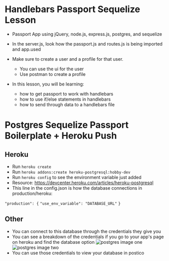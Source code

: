 # Handlebars Passport Sequelize Lesson

* Passport App using jQuery, node.js, express.js, postgres, and sequelize
* In the server.js, look how the passport.js and routes.js is being imported and app.used
* Make sure to create a user and a profile for that user.
	* You can use the ui for the user
	* Use postman to create a profile

* In this lesson, you will be learning:
	* how to get passport to work with handlebars
	* how to use if/else statements in handlebars
	* how to send through data to a handlebars file

# Postgres Sequelize Passport Boilerplate + Heroku Push

<h2>Heroku</h2>

* Run ```heroku create```
* Run ```heroku addons:create heroku-postgresql:hobby-dev```
* Run ```heroku config``` to see the environment variable just added
* Resource: https://devcenter.heroku.com/articles/heroku-postgresql
* This line in the config.json is how the database connections in production/heroku:

```"production": {```
    ```"use_env_variable": "DATABASE_URL"```
```}```

<h2>Other</h2>

* You can connect to this database through the credentials they give you
* You can see a breakdown of the credentials if you go to your app's page on heroku and find the database option
![postgres image one](https://github.com/nycda-wdi-jared/postgres_sequelize/blob/master/pg_sequelize_boilerplate/github_images/first.png?raw=true "Postgres Example")
![postgres image two](https://github.com/nycda-wdi-jared/postgres_sequelize/blob/master/pg_sequelize_boilerplate/github_images/second.png?raw=true "Postgres Example")
* You can use those credentials to view your database in postico